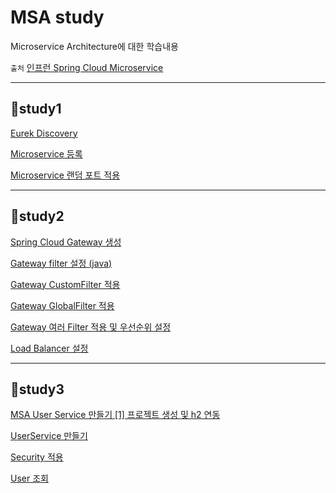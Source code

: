 # MSA study

Microservice Architecture에 대한 학습내용

`출처` [인프런 Spring Cloud Microservice](https://www.inflearn.com/course/%EC%8A%A4%ED%94%84%EB%A7%81-%ED%81%B4%EB%9D%BC%EC%9A%B0%EB%93%9C-%EB%A7%88%EC%9D%B4%ED%81%AC%EB%A1%9C%EC%84%9C%EB%B9%84%EC%8A%A4/dashboard)

---

## 📗study1

[Eurek Discovery](https://velog.io/@ililil9482/Spring-Cloud-Netflix-Eureka-i8j2lbny)

[Microservice 등록](https://velog.io/@ililil9482/Spring-Cloud-Microservice)

[Microservice 랜덤 포트 적용](https://velog.io/@ililil9482/Microservice-%EB%9E%9C%EB%8D%A4-%ED%8F%AC%ED%8A%B8%EB%A1%9C-%EC%8B%A4%ED%96%89%ED%95%98%EA%B8%B0)

---

## 📗study2

[Spring Cloud Gateway 생성](https://velog.io/@ililil9482/Spring-Cloud-Gateway-%EC%84%A4%EC%A0%95)

[Gateway filter 설정 (java)](https://velog.io/@ililil9482/Spring-Cloud-Gateway-FilterJava-%EC%84%A4%EC%A0%95)

[Gateway CustomFilter 적용](https://velog.io/@ililil9482/Spring-Cloud-Gateway-CustomFilter)

[Gateway GlobalFilter 적용](https://velog.io/@ililil9482/Spring-Cloud-Gateway-GlobalFilter)

[Gateway 여러 Filter 적용 및 우선순위 설정](https://velog.io/@ililil9482/Spring-Cloud-Gateway-LoggingFilter)

[Load Balancer 설정](https://velog.io/@ililil9482/Gateway-Load-Balancer)

---

## 📗study3

[MSA User Service 만들기 [1] 프로젝트 생성 및 h2 연동](https://velog.io/@ililil9482/MSA-User-Service-%EB%A7%8C%EB%93%A4%EA%B8%B0-1-%ED%94%84%EB%A1%9C%EC%A0%9D%ED%8A%B8-%EC%83%9D%EC%84%B1-%EB%B0%8F-h2-%EC%97%B0%EB%8F%99)

[UserService 만들기](https://velog.io/@ililil9482/UserService-%EB%A7%8C%EB%93%A4%EA%B8%B0)

[Security 적용](https://velog.io/@ililil9482/Security-%EC%A0%81%EC%9A%A9)

[User 조회](https://velog.io/@ililil9482/User-%EC%A1%B0%ED%9A%8C)
